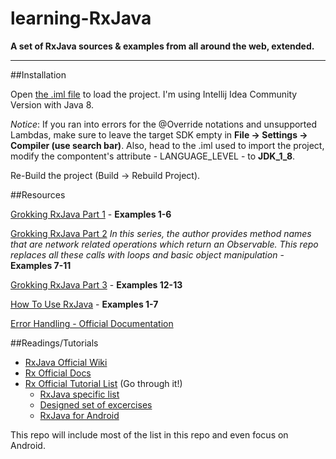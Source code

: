 # learning-RxJava
**A set of RxJava sources &amp; examples from all around the web, extended.**

------------------

##Installation

Open [the .iml file](/GrokkingRxJava/GrokkingRxJava.iml) to load the project. I'm using Intellij Idea Community Version with Java 8.

*Notice*: If you ran into errors for the @Override notations and unsupported Lambdas, make sure to leave the target SDK empty in **File -> Settings -> Compiler (use search bar)**. Also, head to the .iml used to import the project, modify the compontent's attribute - LANGUAGE_LEVEL - to **JDK_1_8**.

Re-Build the project (Build -> Rebuild Project).

##Resources

[Grokking RxJava Part 1](http://blog.danlew.net/2014/09/15/grokking-rxjava-part-1/)
	- **Examples 1-6**

[Grokking RxJava Part 2](http://blog.danlew.net/2014/09/22/grokking-rxjava-part-2/)
	*In this series, the author provides method names that are network
	related operations which return an Observable. This repo replaces all these calls
	with loops and basic object manipulation* - **Examples 7-11**

[Grokking RxJava Part 3](http://blog.danlew.net/2014/09/30/grokking-rxjava-part-3/) -
 **Examples 12-13**

[How To Use RxJava](https://github.com/ReactiveX/RxJava/wiki/How-To-Use-RxJava) -
 **Examples 1-7**

[Error Handling - Official Documentation](https://github.com/ReactiveX/RxJava/wiki/How-To-Use-RxJava#error-handling)

##Readings/Tutorials

- [RxJava Official Wiki](https://github.com/ReactiveX/RxJava/wiki)
- [Rx Official Docs](http://reactivex.io/documentation/observable.html)
- [Rx Official Tutorial List](reactivex.io/tutorials.html) (Go through it!) 
	- [RxJava specific list](reactivex.io/tutorials.html#rxjava)
	- [Designed set of excercises](https://github.com/jhusain/learnrxjava/)
	- [RxJava for Android](reactivex.io/tutorials.html#android)

This repo will include most of the list in this repo and even focus on Android.
